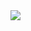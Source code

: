 

<!--
### Hi there 👋
**tzcteddy/tzcteddy** is a ✨ _special_ ✨ repository because its `README.md` (this file) appears on your GitHub profile.

Here are some ideas to get you started:

- 🔭 I’m currently working on ...
- 🌱 I’m currently learning ...
- 👯 I’m looking to collaborate on ...
- 🤔 I’m looking for help with ...
- 💬 Ask me about ...
- 📫 How to reach me: ...
- 😄 Pronouns: ...
- ⚡ Fun fact: ...
![](./svg.svg)
-->
<img src="https://github-readme-stats.vercel.app/api?username=tzcteddy&show_icons=true&icon_color=805AD5&text_color=718096&bg_color=ffffff&hide_title=true&&theme=tokyonight&hide=prs,issues,contribs" />
